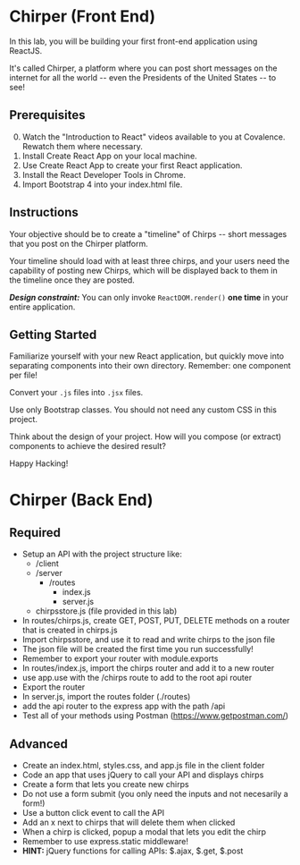 # Chirper (Front End)
In this lab, you will be building your first front-end application using ReactJS. 

It's called Chirper, a platform where you can post short messages on the internet for all the world -- even the Presidents of the United States -- to see!

## Prerequisites
0. Watch the "Introduction to React" videos available to you at Covalence. Rewatch them where necessary.
1. Install Create React App on your local machine.
2. Use Create React App to create your first React application.
3. Install the React Developer Tools in Chrome.
4. Import Bootstrap 4 into your index.html file.

## Instructions 
Your objective should be to create a "timeline" of Chirps -- short messages that you post on the Chirper platform. 

Your timeline should load with at least three chirps, and your users need the capability of posting new Chirps, which will be displayed back to them in the timeline once they are posted. 

***Design constraint:*** You can only invoke `ReactDOM.render()` **one time** in your entire application.

## Getting Started
Familiarize yourself with your new React application, but quickly move into separating components into their own directory. 
Remember: one component per file! 

Convert your `.js` files into `.jsx` files.

Use only Bootstrap classes. You should not need any custom CSS in this project.

Think about the design of your project. How will you compose (or extract) components to achieve the desired result?

Happy Hacking!

# Chirper (Back End)

## Required

* Setup an API with the project structure like:
  * /client
  * /server
    * /routes
      * index.js
      * server.js
  * chirpsstore.js (file provided in this lab)
* In routes/chirps.js, create GET, POST, PUT, DELETE methods on a router that is created in chirps.js
 * Import chirpsstore, and use it to read and write chirps to the json file
  * The json file will be created the first time you run successfully!
  * Remember to export your router with module.exports
* In routes/index.js, import the chirps router and add it to a new router
 * use app.use with the /chirps route to add to the root api router
 * Export the router
* In server.js, import the routes folder (./routes)
 * add the api router to the express app with the path /api
* Test all of your methods using Postman (https://www.getpostman.com/)

## Advanced

* Create an index.html, styles.css, and app.js file in the client folder
 * Code an app that uses jQuery to call your API and displays chirps
  * Create a form that lets you create new chirps
   * Do not use a form submit (you only need the inputs and not necesarily a form!)
   * Use a button click event to call the API
  * Add an x next to chirps that will delete them when clicked
  * When a chirp is clicked, popup a modal that lets you edit the chirp
* Remember to use express.static middleware!
* **HINT:** jQuery functions for calling APIs: $.ajax, $.get, $.post
